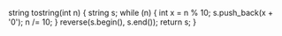 string tostring(int n)
{
    string s;
    while (n)
    {
        int x = n % 10;
        s.push_back(x + '0');
        n /= 10;
    }
    reverse(s.begin(), s.end());
    return s;
}
